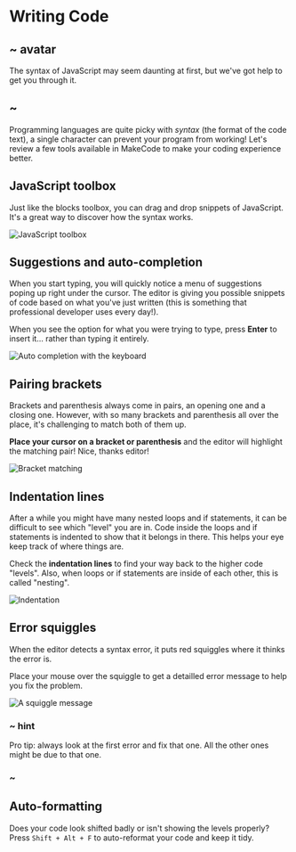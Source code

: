 # Writing Code

## ~ avatar

The syntax of JavaScript may seem daunting at first, but we've got help to get you through it.

## ~

Programming languages are quite picky with _syntax_ (the format of the code text), a single character can prevent your program from working! Let's review a few tools available in MakeCode to make your coding experience better.

## JavaScript toolbox

Just like the blocks toolbox, you can drag and drop snippets of JavaScript. It's a great way to discover how the syntax works.

![JavaScript toolbox](/static/courses/blocks-to-javascript/jstoolbox.gif)

## Suggestions and auto-completion

When you start typing, you will quickly notice a menu of suggestions poping up right under the cursor. The editor is giving you possible snippets of code based on what you've just written (this is something that professional developer uses every day!).

When you see the option for what you were trying to type, press **Enter** to insert it... rather than typing it entirely.

![Auto completion with the keyboard](/static/courses/blocks-to-javascript/jsautocompletion.gif)

## Pairing brackets

Brackets and parenthesis always come in pairs, an opening one and a closing one. However, with so many brackets and parenthesis all over the place, it's challenging to match both of them up.

**Place your cursor on a bracket or parenthesis** and the editor will highlight the matching pair! Nice, thanks editor!

![Bracket matching](/static/courses/blocks-to-javascript/jsbracketmatch.gif)

## Indentation lines

After a while you might have many nested loops and if statements, it can be difficult to see which "level"
you are in. Code inside the loops and if statements is indented to show that it belongs in there. This helps your eye keep track of where things are.

Check the **indentation lines** to find your way back to the higher code "levels". Also, when loops or if statements are inside of each other, this is called "nesting".

![Indentation](/static/courses/blocks-to-javascript/jsscope.png)

## Error squiggles

When the editor detects a syntax error, it puts red squiggles where it thinks the error is.

Place your mouse over the squiggle to get a detailled error message to help you fix the problem.

![A squiggle message](/static/courses/blocks-to-javascript/jssquiggles.gif)

### ~ hint

Pro tip: always look at the first error and fix that one. All the other ones might be due to that one.

### ~

## Auto-formatting

Does your code look shifted badly or isn't showing the levels properly? Press ``Shift + Alt + F`` to auto-reformat your code and keep it tidy.
